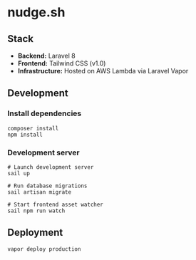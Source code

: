 # nudge.sh

## Stack

* **Backend:** Laravel 8
* **Frontend:** Tailwind CSS (v1.0)
* **Infrastructure:** Hosted on AWS Lambda via Laravel Vapor

## Development

### Install dependencies
```
composer install
npm install
```

### Development server
```
# Launch development server
sail up

# Run database migrations
sail artisan migrate

# Start frontend asset watcher
sail npm run watch
```

## Deployment

```
vapor deploy production
```
